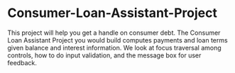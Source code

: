 # Consumer-Loan-Assistant-Project


This project will help you get a handle on consumer debt.
The Consumer Loan Assistant Project you would build computes payments and loan terms given balance and interest information. 
We look at focus traversal among controls, how to do input validation, and the message box for user feedback.
